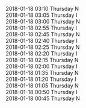2018-01-18 03:10 Thursday  N  
2018-01-18 03:05 Thursday  I  
2018-01-18 03:00 Thursday  N  
2018-01-18 02:55 Thursday  I  
2018-01-18 02:45 Thursday  N  
2018-01-18 02:40 Thursday  I  
2018-01-18 02:25 Thursday  N  
2018-01-18 02:20 Thursday  I  
2018-01-18 02:15 Thursday  N  
2018-01-18 02:00 Thursday  I  
2018-01-18 01:35 Thursday  N  
2018-01-18 01:20 Thursday  I  
2018-01-18 01:05 Thursday  N  
2018-01-18 00:50 Thursday  I  
2018-01-18 00:45 Thursday  N  
